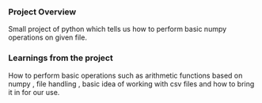 ### Project Overview

 Small project of python which tells us how to perform basic numpy operations on given file.


### Learnings from the project

 How to perform basic  operations such as arithmetic functions based on numpy , file handling , basic idea of working with csv files and how to bring it in for our use.


